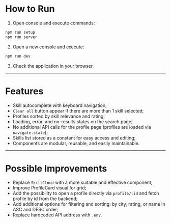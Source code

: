 # How to Run

1. Open console and execute commands:

```bash
npm run setup
npm run server
```

2. Open a new console and execute:

```bash
npm run dev
```

3. Check the application in your browser.

---

# Features

- Skill autocomplete with keyboard navigation;
- `Clear all` button appear if there are more than 1 skill selected;
- Profiles sorted by skill relevance and rating;
- Loading, error, and no-results states on the search page;
- No additional API calls for the profile page (profiles are loaded via `navigate.state`);
- Skills list stored as a constant for easy access and editing;
- Components are modular, reusable, and easily maintainable.

---

# Possible Improvements
- Replace `SkillCloud` with a more suitable and effective component;
- Improve ProfileCard visual for grid;
- Add the possibility to open a profile directly via `profile/:id` and fetch profile by id from the backend;
- Add additional options for filtering and sorting: by city, rating, or name in ASC and DESC order;
- Replace hardcoded API address with `.env`.
